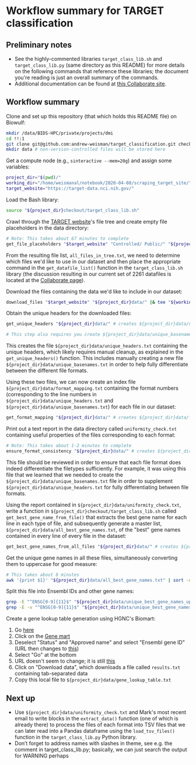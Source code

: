 # Workflow summary for TARGET classification

## Preliminary notes

* See the highly-commented libraries `target_class_lib.sh` and `target_class_lib.py` (same directory as this README) for more details on the following commands that reference these libraries; the document you're reading is just an overall summary of the commands.
* Additional documentation can be found at [this Collaborate site](https://collaborate.nci.nih.gov/x/kJHrDg).

## Workflow summary

Clone and set up this repository (that which holds this README file) on Biowulf:

```bash
mkdir /data/BIDS-HPC/private/projects/dmi
cd !!:1
git clone git@github.com:andrew-weisman/target_classification.git checkout
mkdir data # non-version-controlled files will be stored here
```

Get a compute node (e.g., `sinteractive --mem=20g`) and assign some variables:

```bash
project_dir="$(pwd)/"
working_dir="/home/weismanal/notebook/2020-04-08/scraping_target_site/"
target_website="https://target-data.nci.nih.gov/"
```

Load the Bash library:

```bash
source "${project_dir}checkout/target_class_lib.sh"
```

Crawl through the [TARGET website](https://target-data.nci.nih.gov)'s file tree and create empty file placeholders in the data directory:

```bash
# Note: This takes about 67 minutes to complete
get_file_placeholders "$target_website" "Controlled/ Public/" "${project_dir}data/" |& tee "${working_dir}get_file_placeholders_out_and_err.txt" # creates ${project_dir}data/all_files_in_tree.txt
```

From the resulting file list, `all_files_in_tree.txt`, we need to determine which files we'd like to use in our dataset and then place the appropriate command in the `get_datafile_list()` function in the `target_class_lib.sh` library (the discussion resulting in our current set of 2261 datafiles is located at the [Collaborate page](https://collaborate.nci.nih.gov/x/kJHrDg)).

Download the files containing the data we'd like to include in our dataset:

```bash
download_files "$target_website" "${project_dir}data/" |& tee "${working_dir}download_files_out_and_err.txt"
```

Obtain the unique headers for the downloaded files:

```bash
get_unique_headers "${project_dir}data/" # creates ${project_dir}data/unique_headers.txt

# This step also requires you create ${project_dir}data/unique_basenames.txt as well, as described below and in the function comments
```

This creates the file `${project_dir}data/unique_headers.txt` containing the unique headers, which likely requires manual cleanup, as explained in the `get_unique_headers()` function. This includes manually creating a new file `${project_dir}data/unique_basenames.txt` in order to help fully differentiate between the different file formats.

Using these two files, we can now create an index file `${project_dir}data/format_mapping.txt` containing the format numbers (corresponding to the line numbers in `${project_dir}data/unique_headers.txt` and `${project_dir}data/unique_basenames.txt`) for each file in our dataset:

```bash
get_format_mapping "${project_dir}data/" # creates ${project_dir}data/format_mapping.txt
```

Print out a text report in the data directory called `uniformity_check.txt` containing useful properties of the files corresponding to each format:

```bash
# Note: This takes about 1-2 minutes to complete
ensure_format_consistency "${project_dir}data/" # creates ${project_dir}data/uniformity_check.txt
```

This file should be reviewed in order to ensure that each file format does indeed differentiate the filetypes sufficiently. For example, it was using this file that we learned that we needed to create the `${project_dir}data/unique_basenames.txt` file in order to supplement `${project_dir}data/unique_headers.txt` for fully differentiating between file formats.

Using the report contained in `${project_dir}data/uniformity_check.txt`, write a function in `${project_dir}checkout/target_class_lib.sh` called `get_best_gene_name_from_file()` that extracts the best gene name for each line in each type of file, and subsequently generate a master list, `${project_dir}data/all_best_gene_names.txt`, of the "best" gene names contained in every line of every file in the dataset:

```bash
get_best_gene_names_from_all_files "${project_dir}data/" # creates ${project_dir}data/all_best_gene_names.txt
```

Get the unique gene names in all these files, simultaneously converting them to uppercase for good measure:

```bash
# This takes about 8 minutes
awk '{print $1}' "${project_dir}data/all_best_gene_names.txt" | sort -u | awk '{print toupper($1)}' | sort -u > "${project_dir}data/unique_best_gene_names_uppercase.txt" # 128,610 of these
```

Split this file into Ensembl IDs and other gene names:

```bash
grep -E "^ENSG[0-9]{11}$" "${project_dir}data/unique_best_gene_names_uppercase.txt" > "${project_dir}data/unique_ensembl_ids.txt" # 73,615 of these
grep -E -v "^ENSG[0-9]{11}$" "${project_dir}data/unique_best_gene_names_uppercase.txt" > "${project_dir}data/unique_other_names.txt" # 54,995 of these
```

Create a gene lookup table generation using HGNC's Biomart:

 1. Go [here](https://biomart.genenames.org)
 1. Click on the [Gene mart](https://biomart.genenames.org/martform/#!/default/HGNC?datasets=hgnc_gene_mart)
 1. Deselect "Status" and "Approved name" and select "Ensembl gene ID" (URL then changes to [this](https://biomart.genenames.org/martform/#!/default/HGNC?datasets=hgnc_gene_mart&attributes=hgnc_gene__hgnc_gene_id_1010%2Chgnc_gene__approved_symbol_1010%2Chgnc_gene__ensembl_gene__ensembl_gene_id_104))
 1. Select "Go" at the bottom
 1. URL doesn't seem to change; it is still [this](https://biomart.genenames.org/martform/#!/default/HGNC?datasets=hgnc_gene_mart&attributes=hgnc_gene__hgnc_gene_id_1010%2Chgnc_gene__approved_symbol_1010%2Chgnc_gene__ensembl_gene__ensembl_gene_id_104)
 1. Click on "Download data", which downloads a file called `results.txt` containing tab-separated data
 1. Copy this local file to `${project_dir}data/gene_lookup_table.txt`

## Next up

* Use `${project_dir}data/uniformity_check.txt` and Mark's most recent email to write blocks in the `extract_data()` function (one of which is already there) to process the files of each format into TSV files that we can later read into a Pandas dataframe using the `load_tsv_files()` function in the `target_class_lib.py` Python library.
* Don’t forget to address names with slashes in theme, see e.g. the comment in target_class_lib.py; basically, we can just search the output for WARNING perhaps
